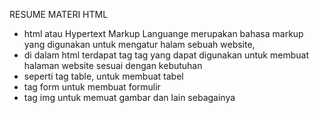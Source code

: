 RESUME MATERI HTML
- html atau Hypertext Markup Languange merupakan bahasa markup yang digunakan untuk mengatur halam sebuah website,
- di dalam html terdapat tag tag yang dapat digunakan untuk membuat halaman website sesuai dengan kebutuhan
- seperti tag table, untuk membuat tabel
- tag form untuk membuat formulir
- tag img untuk memuat gambar
  dan lain sebagainya
